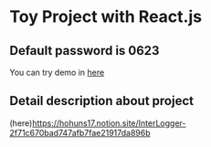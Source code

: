 # Toy Project with React.js
## Default password is 0623
You can try demo in [here](https://hohuns.github.io/InternetLogger/)

## Detail description about project
(here)https://hohuns17.notion.site/InterLogger-2f71c670bad747afb7fae21917da896b
